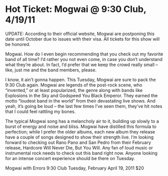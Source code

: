 # Hot Ticket: Mogwai @ 9:30 Club, 4/19/11

UPDATE: According to their official website, Mogwai are postponing this date until October due to issues with their visa. All tickets for this show will be honored.

Mogwai. How do I even begin recommending that you check out my favorite band of all time? I’d rather you not even come, in case you don’t understand what they’re about. In fact, I’d prefer that we keep the crowd really small – like, just me and the band members, please.

I know, it ain’t gonna happen. This Tuesday, Mogwai are sure to pack the 9:30 Club again. Mogwai are legends of the post-rock scene, who “invented,” or at least popularized, the genre along with bands like Explosions in the Sky and Godspeed You Black Emperor. They earned the motto “loudest band in the world” from their devastating live shows. And yeah, it’s going be loud – the last few times I’ve seen them, they’ve hit notes that I could feel rattling my bones.

The typical Mogwai song has a melancholy air to it, building up slowly to a burst of energy and noise and bliss. Mogwai have distilled this formula to perfection; while I prefer the older albums, each new album they release have a couple of songs designed to show their strength live. I’m looking forward to checking out Rano Pano and San Pedro from their February release, Hardcore Will Never Die, But You Will. Any fan of loud music or instrumental rock needs to check out this band right now. Anyone looking for an intense concert experience should be there on Tuesday.

Mogwai
with Errors
9:30 Club
Tuesday, February April 19, 2011
$20